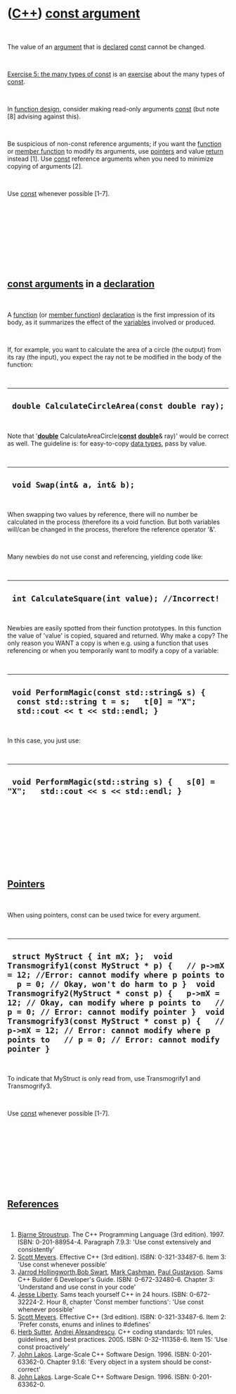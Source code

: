 



 

 

 

 

 

([C++](Cpp.md)) [const argument](CppConstArgument.md)
=======================================================

 

The value of an [argument](CppArgument.md) that is
[declared](CppDeclaration.md) [const](CppConst.md) cannot be changed.

 

[Exercise 5: the many types of
const](CppExerciseTheManyTypesOfConst.md) is an
[exercise](CppExercise.md) about the many types of
[const](CppConst.md).

 

In [function design](CppFunctionDesign.md), consider making read-only
arguments [const](CppConst.md) (but note \[8\] advising against this).

 

Be suspicious of non-const reference arguments; if you want the
[function](CppFunction.md) or [member function](CppMemberFunction.md)
to modify its arguments, use [pointers](CppPointer.md) and value
[return](CppReturn.md) instead \[1\]. Use [const](CppConst.md)
reference arguments when you need to minimize copying of arguments
\[2\].

 

Use [const](CppConst.md) whenever possible \[1-7\].

 

 

 

 

 

[const arguments](CppConstArgument.md) in a [declaration](CppDeclaration.md)
------------------------------------------------------------------------------

 

A [function](CppFunction.md) (or [member
function](CppMemberFunction.md)) [declaration](CppDeclaration.md) is
the first impression of its body, as it summarizes the effect of the
[variables](CppVariable.md) involved or produced.

 

If, for example, you want to calculate the area of a circle (the output)
from its ray (the input), you expect the ray not te be modified in the
body of the function:

 

  --------------------------------------------------
  ` double CalculateCircleArea(const double ray);`
  --------------------------------------------------

 

Note that '**[double](CppDouble.md)**
CalculateAreaCircle(**[const](CppConst.md)**
**[double](CppDouble.md)**& ray)' would be correct as well. The
guideline is: for easy-to-copy [data types](CppDataType.md), pass by
value.

 

  -------------------------------
  ` void Swap(int& a, int& b);`
  -------------------------------

 

When swapping two values by reference, there will no number be
calculated in the process (therefore its a void function. But both
variables will/can be changed in the process, therefore the reference
operator '&'.

 

Many newbies do not use const and referencing, yielding code like:

 

  -------------------------------------------------
  ` int CalculateSquare(int value); //Incorrect!`
  -------------------------------------------------

 

Newbies are easily spotted from their function prototypes. In this
function the value of 'value' is copied, squared and returned. Why make
a copy? The only reason you WANT a copy is when e.g. using a function
that uses referencing or when you temporarily want to modify a copy of a
variable:

 

  ------------------------------------------------------------------------------------------------------------------------
  ` void PerformMagic(const std::string& s) {   const std::string t = s;   t[0] = "X";   std::cout << t << std::endl; }`
  ------------------------------------------------------------------------------------------------------------------------

 

In this case, you just use:

 

  --------------------------------------------------------------------------------------
  ` void PerformMagic(std::string s) {   s[0] = "X";   std::cout << s << std::endl; }`
  --------------------------------------------------------------------------------------

 

 

 

 

 

[Pointers](CppPointer.md)
--------------------------

 

When using pointers, const can be used twice for every argument.

 

  ---------------------------------------------------------------------------------------------------------------------------------------------------------------------------------------------------------------------------------------------------------------------------------------------------------------------------------------------------------------------------------------------------------------------------------------------------------------------------------
  ` struct MyStruct { int mX; };  void Transmogrify1(const MyStruct * p) {   // p->mX = 12; //Error: cannot modify where p points to   p = 0; // Okay, won't do harm to p }  void Transmogrify2(MyStruct * const p) {   p->mX = 12; // Okay, can modify where p points to   // p = 0; // Error: cannot modify pointer }  void Transmogrify3(const MyStruct * const p) {   // p->mX = 12; // Error: cannot modify where p points to   // p = 0; // Error: cannot modify pointer }`
  ---------------------------------------------------------------------------------------------------------------------------------------------------------------------------------------------------------------------------------------------------------------------------------------------------------------------------------------------------------------------------------------------------------------------------------------------------------------------------------

 

To indicate that MyStruct is only read from, use Transmogrify1 and
Transmogrify3.

 

Use [const](CppConst.md) whenever possible \[1-7\].

 

 

 

 

 

[References](CppReferences.md)
-------------------------------

 

1.  [Bjarne Stroustrup](CppBjarneStroustrup.md). The C++ Programming
    Language (3rd edition). 1997. ISBN: 0-201-88954-4. Paragraph 7.9.3:
    'Use const extensively and consistently'
2.  [Scott Meyers](CppScottMeyers.md). Effective C++ (3rd edition).
    ISBN: 0-321-33487-6. Item 3: 'Use const whenever possible'
3.  [Jarrod Hollingworth](CppJarrodHollingworth.md),[Bob
    Swart](CppBobSwart.md), [Mark Cashman](CppMarkCashman.md), [Paul
    Gustavson](CppPaulGustavson.md). Sams C++ Builder 6
    Developer's Guide. ISBN: 0-672-32480-6. Chapter 3: 'Understand and
    use const in your code'
4.  [Jesse Liberty](CppJesseLiberty.md). Sams teach yourself C++ in
    24 hours. ISBN: 0-672-32224-2. Hour 8, chapter 'Const member
    functions': 'Use const whenever possible'
5.  [Scott Meyers](CppScottMeyers.md). Effective C++ (3rd edition).
    ISBN: 0-321-33487-6. Item 2: 'Prefer consts, enums and inlines to
    \#defines'
6.  [Herb Sutter](CppHerbSutter.md), [Andrei
    Alexandrescu](CppAndreiAlexandrescu.md). C++ coding standards: 101
    rules, guidelines, and best practices. 2005. ISBN: 0-32-111358-6.
    Item 15: 'Use const proactively'
7.  [John Lakos](CppJohnLakos.md). Large-Scale C++ Software Design.
    1996. ISBN: 0-201-63362-0. Chapter 9.1.6: 'Every object in a system
    should be const-correct'
8.  [John Lakos](CppJohnLakos.md). Large-Scale C++ Software Design.
    1996. ISBN: 0-201-63362-0.

 

 

 

 

 





 



